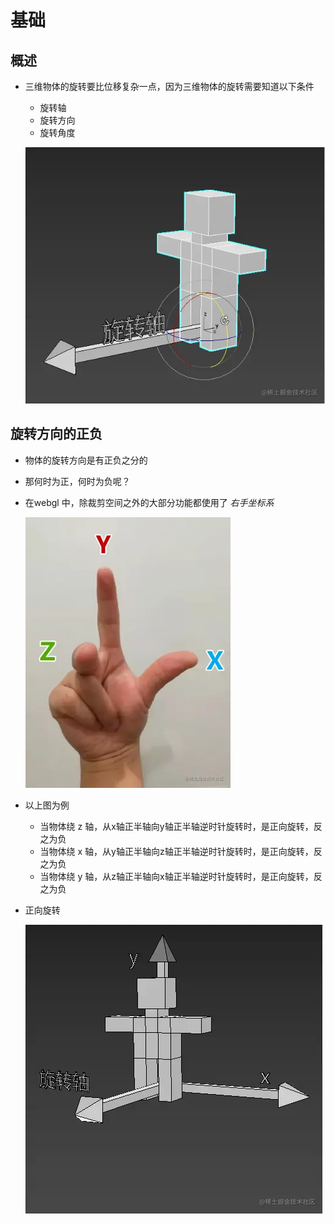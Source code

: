 # 基础

## 概述

+ 三维物体的旋转要比位移复杂一点，因为三维物体的旋转需要知道以下条件

  + 旋转轴
  + 旋转方向
  + 旋转角度

  ![alt text](images/旋转轴.gif)

## 旋转方向的正负

+ 物体的旋转方向是有正负之分的
+ 那何时为正，何时为负呢？
+ 在webgl 中，除裁剪空间之外的大部分功能都使用了 *右手坐标系*

  ![alt text](images/右手坐标系.png)

+ 以上图为例

  + 当物体绕 z 轴，从x轴正半轴向y轴正半轴逆时针旋转时，是正向旋转，反之为负
  + 当物体绕 x 轴，从y轴正半轴向z轴正半轴逆时针旋转时，是正向旋转，反之为负
  + 当物体绕 y 轴，从z轴正半轴向x轴正半轴逆时针旋转时，是正向旋转，反之为负

+ 正向旋转

  ![alt text](images/正向旋转.gif)
